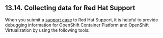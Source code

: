 ## 13.14. Collecting data for Red Hat Support




When you submit a [support case](https://access.redhat.com/documentation/en-us/openshift_container_platform/4.11/html-single/support/#support-submitting-a-case_getting-support) to Red Hat Support, it is helpful to provide debugging information for OpenShift Container Platform and OpenShift Virtualization by using the following tools:

